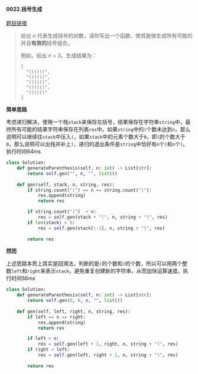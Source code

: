 #### 0022.括号生成

[题目链接](https://leetcode-cn.com/problems/generate-parentheses)

> 给出 *n* 代表生成括号的对数，请你写出一个函数，使其能够生成所有可能的并且**有效的**括号组合。
>
> 例如，给出 *n* = 3，生成结果为：
>
> ```
> [
>   "((()))",
>   "(()())",
>   "(())()",
>   "()(())",
>   "()()()"
> ]
> ```

**简单思路**

考虑递归解决，使用一个栈```stack```来保存左括号，结果保存在字符串```string```中，最终所有可能的结果字符串保存在列表```res```中。如果```string```中的```(```个数未达到```n```，那么说明可以继续往```stack```中压入```(```，如果```stack```中的元素个数大于```0```，即```(```的个数大于```0```，那么说明可以出栈并补上```)```，递归的退出条件是```string```中恰好有```n```个```(```和```n```个```)```。执行时间64ms

```python
class Solution:
    def generateParenthesis(self, n: int) -> List[str]:
        return self.gen("", n, "", list())
    
    def gen(self, stack, n, string, res):
        if string.count("(") == n == string.count(")"):
            res.append(string)
            return res

        if string.count("(")  < n:
            res = self.gen(stack + "(", n, string + "(", res)
        if len(stack) > 0:
            res = self.gen(stack[:-1], n, string + ")", res)
        
        return res
```

**然而**

上述思路本质上其实是回溯法，判断的是```(```的个数和```)```的个数，所以可以用两个整数```left```和```right```来表示```stack```，避免重复创建新的字符串，从而加快运算速度。执行时间56ms

```python
class Solution:
    def generateParenthesis(self, n: int) -> List[str]:
        return self.gen(0, 0, n, "", list())
    
    def gen(self, left, right, n, string, res):
        if left == n == right:
            res.append(string)
            return res

        if left < n:
            res = self.gen(left + 1, right, n, string + "(", res)
        if right < left:
            res = self.gen(left, right + 1, n, string + ")", res)
        
        return res
```

